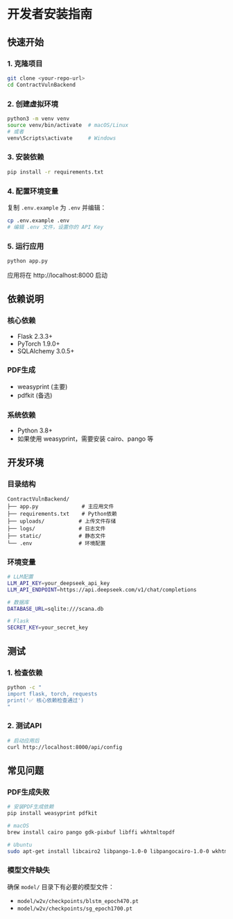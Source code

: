 # 开发者安装指南

## 快速开始

### 1. 克隆项目
```bash
git clone <your-repo-url>
cd ContractVulnBackend
```

### 2. 创建虚拟环境
```bash
python3 -m venv venv
source venv/bin/activate  # macOS/Linux
# 或者
venv\Scripts\activate     # Windows
```

### 3. 安装依赖
```bash
pip install -r requirements.txt
```

### 4. 配置环境变量
复制 `.env.example` 为 `.env` 并编辑：
```bash
cp .env.example .env
# 编辑 .env 文件，设置你的 API Key
```

### 5. 运行应用
```bash
python app.py
```

应用将在 http://localhost:8000 启动

## 依赖说明

### 核心依赖
- Flask 2.3.3+
- PyTorch 1.9.0+
- SQLAlchemy 3.0.5+

### PDF生成
- weasyprint (主要)
- pdfkit (备选)

### 系统依赖
- Python 3.8+
- 如果使用 weasyprint，需要安装 cairo、pango 等

## 开发环境

### 目录结构
```
ContractVulnBackend/
├── app.py              # 主应用文件
├── requirements.txt    # Python依赖
├── uploads/           # 上传文件存储
├── logs/              # 日志文件
├── static/            # 静态文件
└── .env               # 环境配置
```

### 环境变量
```bash
# LLM配置
LLM_API_KEY=your_deepseek_api_key
LLM_API_ENDPOINT=https://api.deepseek.com/v1/chat/completions

# 数据库
DATABASE_URL=sqlite:///scana.db

# Flask
SECRET_KEY=your_secret_key
```

## 测试

### 1. 检查依赖
```bash
python -c "
import flask, torch, requests
print('✅ 核心依赖检查通过')
"
```

### 2. 测试API
```bash
# 启动应用后
curl http://localhost:8000/api/config
```

## 常见问题

### PDF生成失败
```bash
# 安装PDF生成依赖
pip install weasyprint pdfkit

# macOS
brew install cairo pango gdk-pixbuf libffi wkhtmltopdf

# Ubuntu
sudo apt-get install libcairo2 libpango-1.0-0 libpangocairo-1.0-0 wkhtmltopdf
```

### 模型文件缺失
确保 `model/` 目录下有必要的模型文件：
- `model/w2v/checkpoints/blstm_epoch470.pt`
- `model/w2v/checkpoints/sg_epoch1700.pt`

